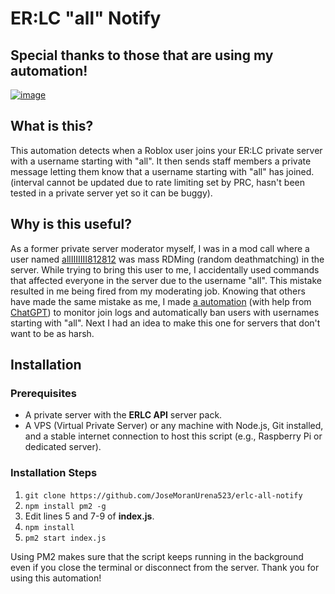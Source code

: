 # ER:LC "all" Notify

## Special thanks to those that are using my automation!
[![image](https://github.com/JoseMoranUrena523/erlc-all-notify/assets/87477958/f49aaca3-7c64-4c78-afd4-963f3f1b128c)](https://discord.gg/frcp)

## What is this?
This automation detects when a Roblox user joins your ER:LC private server with a username starting with "all". It then sends staff members a private message letting them know that a username starting with "all" has joined. (interval cannot be updated due to rate limiting set by PRC, hasn't been tested in a private server yet so it can be buggy).

## Why is this useful?
As a former private server moderator myself, I was in a mod call where a user named [allIIIIIII812812](https://www.roblox.com/users/6233238877/profile) was mass RDMing (random deathmatching) in the server. While trying to bring this user to me, I accidentally used commands that affected everyone in the server due to the username "all". This mistake resulted in me being fired from my moderating job. Knowing that others have made the same mistake as me, I made [a automation](https://github.com/JoseMoranUrena523/erlc-all-notify) (with help from [ChatGPT](https://chatgpt.com/)) to monitor join logs and automatically ban users with usernames starting with "all". Next I had an idea to make this one for servers that don't want to be as harsh.

## Installation
### Prerequisites
- A private server with the **ERLC API** server pack.
- A VPS (Virtual Private Server) or any machine with Node.js, Git installed, and a stable internet connection to host this script (e.g., Raspberry Pi or dedicated server).

### Installation Steps
1. `git clone https://github.com/JoseMoranUrena523/erlc-all-notify`
2. `npm install pm2 -g`
3. Edit lines 5 and 7-9 of **index.js**.
4. `npm install`
5. `pm2 start index.js`

Using PM2 makes sure that the script keeps running in the background even if you close the terminal or disconnect from the server. Thank you for using this automation!
